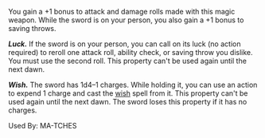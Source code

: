 You gain a +1 bonus to attack and damage rolls made with this magic weapon. While the sword is on your person, you also gain a +1 bonus to saving throws.

_**Luck.**_ If the sword is on your person, you can call on its luck (no action required) to reroll one attack roll, ability check, or saving throw you dislike. You must use the second roll. This property can't be used again until the next dawn.

_**Wish.**_ The sword has 1d4–1 charges. While holding it, you can use an action to expend 1 charge and cast the [wish](https://www.dndbeyond.com/spells/wish) spell from it. This property can't be used again until the next dawn. The sword loses this property if it has no charges.


Used By: MA-TCHES